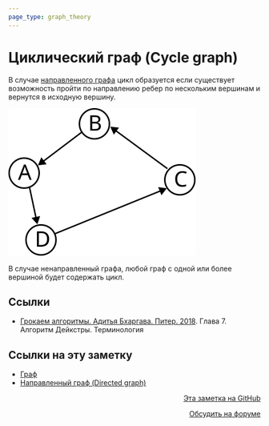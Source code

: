 ```yaml
---
page_type: graph_theory
---
```

# Циклический граф (Cycle graph)

В случае [направленного графа](20221107234333.md) цикл образуется если существует возможность пройти по направлению ребер по нескольким вершинам и вернутся в исходную вершину.

![](images/cycle_graph01.svg)

В случае ненаправленный графа, любой граф с одной или более вершиной будет содержать цикл.

## Ссылки

* [Грокаем алгоритмы. Адитья Бхаргава. Питер. 2018](BhargavaGrokaemAlgoritmy2018.md). Глава 7. Алгоритм Дейкстры. Терминология 


## Ссылки на эту заметку

* [Граф](20221107233924.md)
* [Направленный граф (Directed graph)](20221107234333.md)


<p v-pre style="text-align: right">
  <a href="https://github.com/Kverde/algorithms/blob/main/source/20221107235655.md" target="_blank">
  Эта заметка на GitHub
  </a>
</p>



<p v-pre style="text-align: right">
  <a href="https://discourse.comtext.space/new-topic?title=%D0%A6%D0%B8%D0%BA%D0%BB%D0%B8%D1%87%D0%B5%D1%81%D0%BA%D0%B8%D0%B9%20%D0%B3%D1%80%D0%B0%D1%84%20%28Cycle%20graph%29&body=&category=algorithm" target="_blank">
  Обсудить на форуме
  </a>
</p>
